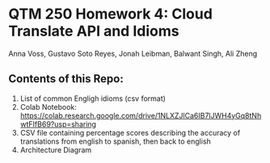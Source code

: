 # QTM 250 Homework 4: Cloud Translate API and Idioms

Anna Voss, Gustavo Soto Reyes, Jonah Leibman, Balwant Singh, Ali Zheng

## Contents of this Repo: 
1. List of common Engligh idioms (csv format) 
2. Colab Notebook: https://colab.research.google.com/drive/1NLXZJlCa6IB7lJWH4yGq8tNhwtFIfB69?usp=sharing
3. CSV file containing percentage scores describing the accuracy of translations from english to spanish, then back to english
4.  Architecture Diagram 
